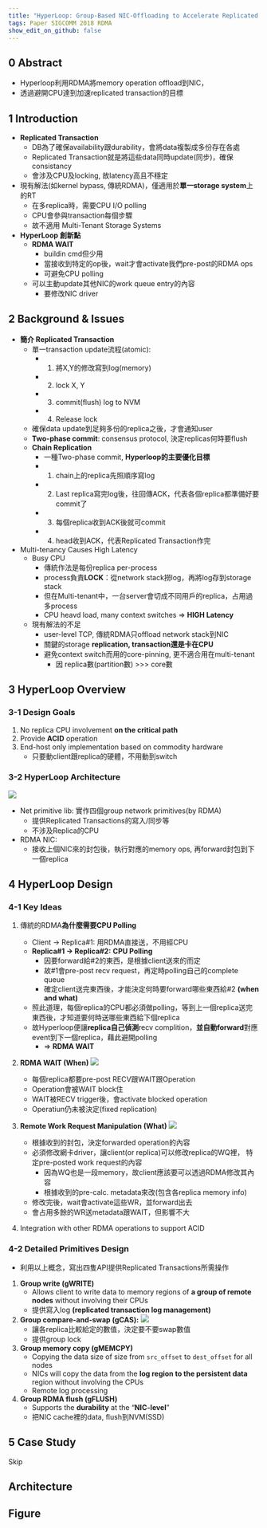 ```yaml
---
title: "HyperLoop: Group-Based NIC-Offloading to Accelerate Replicated Transactions in Multi-Tenant Storage Systems"
tags: Paper SIGCOMM 2018 RDMA
show_edit_on_github: false
---
```


## 0 Abstract
* Hyperloop利用RDMA將memory operation offload到NIC，
* 透過避開CPU達到加速replicated transaction的目標

## 1 Introduction
* **Replicated Transaction**
    * DB為了確保availability跟durability，會將data複製成多份存在各處
    * Replicated Transaction就是將這些data同時update(同步)，確保consistancy
    * 會涉及CPU及locking, 故latency高且不穩定
* 現有解法(如kernel bypass, 傳統RDMA)，僅適用於**單一storage system**上的RT
    * 在多replica時，需要CPU I/O polling
    * CPU會參與transaction每個步驟
    * 故不適用 Multi-Tenant Storage Systems
* **HyperLoop 創新點**
    * **RDMA WAIT**
        * buildin cmd但少用 
        * 當接收到特定的op後，wait才會activate我們pre-post的RDMA ops
        * 可避免CPU polling
    * 可以主動update其他NIC的work queue entry的內容
        * 要修改NIC driver
## 2 Background & Issues 
* **簡介 Replicated Transaction**
    * 單一transaction update流程(atomic):
        * 1. 將X,Y的修改寫到log(memory)
        * 2. lock X, Y
        * 3. commit(flush) log to NVM
        * 4. Release lock
    * 確保data update到足夠多份的replica之後，才會通知user 
    * **Two-phase commit**: consensus protocol, 決定replicas何時要flush
    * **Chain Replication**
        * 一種Two-phase commit, **Hyperloop的主要優化目標**
        * 1. chain上的replica先照順序寫log
        * 2. Last replica寫完log後，往回傳ACK，代表各個replica都準備好要commit了
        * 3. 每個replica收到ACK後就可commit
        * 4. head收到ACK，代表Replicated Transaction作完
* Multi-tenancy Causes High Latency
    * Busy CPU
        * 傳統作法是每份replica per-process
        * process負責**LOCK**：從network stack撈log，再將log存到storage stack
        * 但在Multi-tenant中，一台server會切成不同用戶的replica，占用過多process
        * CPU heavd load, many context switches => **HIGH Latency**
    * 現有解法的不足
        * user-level TCP, 傳統RDMA只offload network stack到NIC
        * 關鍵的storage **replication, transaction還是卡在CPU**
        * 避免context switch而用的core-pinning, 更不適合用在multi-tenant
            * 因 replica數(partition數) >>> core數
## 3 HyperLoop Overview
### 3-1 Design Goals
1. No replica CPU involvement **on the critical path**
2. Provide **ACID** operation
3. End-host only implementation based on commodity hardware
    * 只要動client跟replica的硬體，不用動到switch 
### 3-2 HyperLoop Architecture
![](https://i.imgur.com/EjIIYM0.png)
* Net primitive lib: 實作四個group network primitives(by RDMA)
    * 提供Replicated Transactions的寫入/同步等
    * 不涉及Replica的CPU
* RDMA NIC:
    * 接收上個NIC來的封包後，執行對應的memory ops, 再forward封包到下一個replica

## 4 HyperLoop Design
### 4-1 Key Ideas
1. 傳統的RDMA**為什麼需要CPU Polling**
    * Client -> Replica#1: 用RDMA直接送，不用經CPU
    * **Replica#1 -> Replica#2:** **CPU Polling**
        * 因要forward給#2的東西，是根據client送來的而定
        * 故#1會pre-post recv request，再定時polling自己的complete queue
        * 確定client送完東西後，才能決定何時要forward哪些東西給#2 **(when and what)**
    * 照此道理，每個replica的CPU都必須做polling，等到上一個replica送完東西後，才知道要何時送哪些東西給下個replica
    * 故Hyperloop便讓**replica自己偵測**recv complition，**並自動forward**對應event到下一個replica，藉此避開polling 
        * => **RDMA WAIT**
2. **RDMA WAIT (When)**
    ![](https://i.imgur.com/EZnUhvv.png)
    * 每個replica都要pre-post RECV跟WAIT跟Operation  
    * Operation會被WAIT block住
    * WAIT被RECV trigger後，會activate blocked operation
    * Operatiun仍未被決定(fixed replication)   

3. **Remote Work Request Manipulation (What)**
    ![](https://i.imgur.com/Xx307ZX.png)
    * 根據收到的封包，決定forwarded operation的內容
    * 必須修改網卡driver，讓client(or replica)可以修改replica的WQ裡， 特定pre-posted work request的內容
        * 因為WQ也是一段memory，故client應該要可以透過RDMA修改其內容
        * 根據收到的pre-calc. metadata來改(包含各replica memory info)
    * 修改完後，wait會activate這些WR，並forward出去
    * 會占用多餘的WR送metadata跟WAIT，但影響不大    
4. Integration with other RDMA operations to support ACID
### 4-2 Detailed Primitives Design
* 利用以上概念，寫出四隻API提供Replicated Transactions所需操作
1. **Group write (gWRITE)**
    *  Allows client to write data to memory regions of **a group of remote nodes** without involving their CPUs
    *  提供寫入log **(replicated transaction log management)**
2. **Group compare-and-swap (gCAS):**
    ![](https://i.imgur.com/Y3EGOYa.png)
    * 讓各replica比較給定的數值，決定要不要swap數值
    * 提供group lock
3. **Group memory copy (gMEMCPY)**
    * Copying the data size of size from `src_offset` to `dest_offset` for all nodes
    *  NICs will copy the data from the **log region to the persistent data** region without involving the CPUs
    *  Remote log processing 
4. **Group RDMA flush (gFLUSH)**
    *  Supports the **durability** at the “**NIC-level**”
    *  把NIC cache裡的data, flush到NVM(SSD)
## 5 Case Study
Skip



## Architecture


## Figure


